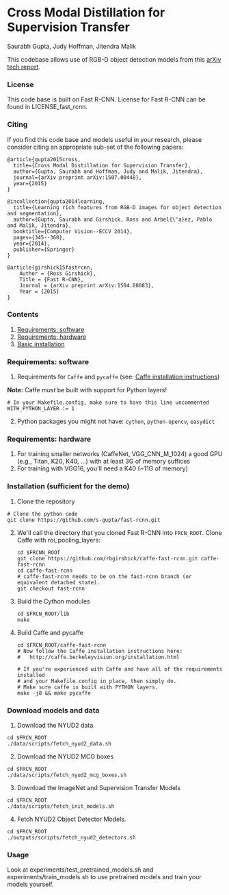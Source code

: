 # Cross Modal Distillation for Supervision Transfer
Saurabh Gupta, Judy Hoffman, Jitendra Malik

This codebase allows use of RGB-D object detection models from this [arXiv tech report](http://arxiv.org/abs/1507.00448). 

### License

This code base is built on Fast R-CNN. License for Fast R-CNN can be found in LICENSE_fast_rcnn.

### Citing 

If you find this code base and models useful in your research, please consider citing an appropriate sub-set of the following papers:

    @article{gupta2015cross,
      title={Cross Modal Distillation for Supervision Transfer},
      author={Gupta, Saurabh and Hoffman, Judy and Malik, Jitendra},
      journal={arXiv preprint arXiv:1507.00448},
      year={2015}
    }

    @incollection{gupta2014learning,
      title={Learning rich features from RGB-D images for object detection and segmentation},
      author={Gupta, Saurabh and Girshick, Ross and Arbel{\'a}ez, Pablo and Malik, Jitendra},
      booktitle={Computer Vision--ECCV 2014},
      pages={345--360},
      year={2014},
      publisher={Springer}
    }

    @article{girshick15fastrcnn,
        Author = {Ross Girshick},
        Title = {Fast R-CNN},
        Journal = {arXiv preprint arXiv:1504.08083},
        Year = {2015}
    }

### Contents
1. [Requirements: software](#requirements-software)
2. [Requirements: hardware](#requirements-hardware)
3. [Basic installation](#installation-sufficient-for-the-demo)

### Requirements: software

1. Requirements for `Caffe` and `pycaffe` (see: [Caffe installation instructions](http://caffe.berkeleyvision.org/installation.html))

  **Note:** Caffe *must* be built with support for Python layers!

  ```make
  # In your Makefile.config, make sure to have this line uncommented
  WITH_PYTHON_LAYER := 1
  ```

2. Python packages you might not have: `cython`, `python-opencv`, `easydict`

### Requirements: hardware

1. For training smaller networks (CaffeNet, VGG_CNN_M_1024) a good GPU (e.g., Titan, K20, K40, ...) with at least 3G of memory suffices
2. For training with VGG16, you'll need a K40 (~11G of memory)

### Installation (sufficient for the demo)

1. Clone the repository
  ```Shell
  # Clone the python code
  git clone https://github.com/s-gupta/fast-rcnn.git
  ```
  
2. We'll call the directory that you cloned Fast R-CNN into `FRCN_ROOT`. Clone Caffe with roi_pooling_layers:

    ```Shell
    cd $FRCNN_ROOT
    git clone https://github.com/rbgirshick/caffe-fast-rcnn.git caffe-fast-rcnn
    cd caffe-fast-rcnn
    # caffe-fast-rcnn needs to be on the fast-rcnn branch (or equivalent detached state).
    git checkout fast-rcnn
    ```
    
3. Build the Cython modules
    ```Shell
    cd $FRCN_ROOT/lib
    make
    ```
    
4. Build Caffe and pycaffe
    ```Shell
    cd $FRCN_ROOT/caffe-fast-rcnn
    # Now follow the Caffe installation instructions here:
    #   http://caffe.berkeleyvision.org/installation.html

    # If you're experienced with Caffe and have all of the requirements installed
    # and your Makefile.config in place, then simply do.
    # Make sure caffe is built with PYTHON layers.
    make -j8 && make pycaffe
    ```
    
### Download models and data
1. Download the NYUD2 data

  ```Shell
  cd $FRCN_ROOT
  ./data/scripts/fetch_nyud2_data.sh
  ```
	
2. Download the NYUD2 MCG boxes

  ```Shell
  cd $FRCN_ROOT
  ./data/scripts/fetch_nyud2_mcg_boxes.sh
  ```

3. Download the ImageNet and Supervision Transfer Models 

  ```Shell
  cd $FRCN_ROOT
  ./data/scripts/fetch_init_models.sh
  ```

4. Fetch NYUD2 Object Detector Models.

  ```Shell
  cd $FRCN_ROOT
  ./outputs/scripts/fetch_nyud2_detectors.sh
  ```

### Usage

Look at experiments/test_pretrained_models.sh and experiments/train_models.sh to use pretrained models and train your models yourself.
